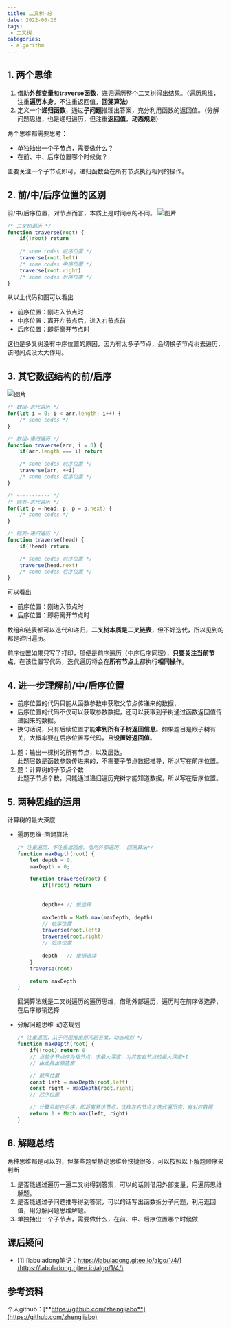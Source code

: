 ```yaml
---
title: 二叉树-总
date: 2022-06-26
tags:
 - 二叉树     
categories: 
 - algorithm
---
```

## 1. 两个思维
1. 借助**外部变量**和**traverse函数**，递归遍历整个二叉树得出结果。（遍历思维，注重**遍历本身**，不注重返回值，**回溯算法**）
2. 定义一个**递归函数**，通过**子问题**推理出答案，充分利用函数的返回值。（分解问题思维，也是递归遍历，但注重**返回值**，**动态规划**）

两个思维都需要思考：
- 单独抽出一个子节点，需要做什么？
- 在前、中、后序位置哪个时候做？

主要关注一个子节点即可，递归函数会在所有节点执行相同的操作。

## 2. 前/中/后序位置的区别
前/中/后序位置，对节点而言，本质上是时间点的不同。
![图片](./220626/2.png '二叉树')   
```javascript
/* 二叉树遍历 */
function traverse(root) {
    if(!root) return
    
    /* some codes 前序位置 */
    traverse(root.left)
    /* some codes 中序位置 */
    traverse(root.right)
    /* some codes 后序位置 */
}
```
从以上代码和图可以看出
- 前序位置：刚进入节点时
- 中序位置：离开左节点后，进入右节点前
- 后序位置：即将离开节点时

这也是多叉树没有中序位置的原因，因为有太多子节点，会切换子节点树去遍历，该时间点没太大作用。


## 3. 其它数据结构的前/后序

![图片](./220626/1.png '数组')   
```javascript
/* 数组-迭代遍历 */
for(let i = 0; i < arr.length; i++) {
    /* some codes */
}

/* 数组-递归遍历 */
function traverse(arr, i = 0) {
    if(arr.length === i) return

    /* some codes 前序位置 */
    traverse(arr, ++i)
    /* some codes 后序位置 */
}

/* ----------- */
/* 链表-迭代遍历 */
for(let p = head; p; p = p.next) {
    /* some codes */
}

/* 链表-递归遍历 */
function traverse(head) {
    if(!head) return

    /* some codes 前序位置 */
    traverse(head.next)
    /* some codes 后序位置 */
}

```
可以看出    
- 前序位置：刚进入节点时
- 后序位置：即将离开节点时

数组和链表都可以迭代和递归，**二叉树本质是二叉链表**，但不好迭代，所以见到的都是递归遍历。    

前序位置如果只写了打印，那便是前序遍历（中序后序同理），**只要关注当前节点**，在该位置写代码，迭代遍历将会在**所有节点**上都执行**相同操作**。


## 4. 进一步理解前/中/后序位置
- 前序位置的代码只能从函数参数中获取父节点传递来的数据，
- 后序位置的代码不仅可以获取参数数据，还可以获取到子树通过函数返回值传递回来的数据。
- 换句话说，只有后续位置才能**拿到所有子树返回信息**。如果题目是跟子树有关，大概率要在后序位置写代码，且**设置好返回值**。

1. 题：输出一棵树的所有节点，以及层数。    
   此题层数是函数参数传进来的，不需要子节点数据推导，所以写在前序位置。
2. 题：计算树的子节点个数    
   此题子节点个数，只能通过递归遍历完树才能知道数据，所以写在后序位置。




## 5. 两种思维的运用
计算树的最大深度
- 遍历思维-回溯算法
    ```javascript
    /* 注重遍历，不注重返回值。借用外部遍历， 回溯算法*/
    function maxDepth(root) {
        let depth = 0,
        maxDepth = 0;

        function traverse(root) {
            if(!root) return
            
           
            depth++ // 做选择
            
            maxDepth = Math.max(maxDepth, depth)
            // 前序位置
            traverse(root.left)
            traverse(root.right)
            // 后序位置
            
            depth-- // 撤销选择
        }
        traverse(root)

        return maxDepth
    }
    ```
    回溯算法就是二叉树遍历的遍历思维，借助外部遍历，遍历时在前序做选择，在后序撤销选择    


- 分解问题思维-动态规划
    ```javascript
    /* 注重返回，从子问题推出原问题答案，动态规划 */
    function maxDepth(root) {
        if(!root) return 0
        // 当前子节点作为根节点，求最大深度，为其左右节点的最大深度+1
        // 由此推出原答案

        // 前序位置
        const left = maxDepth(root.left)
        const right = maxDepth(root.right)
        // 后序位置

        // 计算只能在后序，即将离开该节点，这样左右节点才迭代遍历完，有对应数据
        return 1 + Math.max(left, right)
    }

    ```

## 6. 解题总结
两种思维都是可以的，但某些题型特定思维会快捷很多，可以按照以下解题顺序来判断   
1. 是否能通过遍历一遍二叉树得到答案，可以的话则借用外部变量，用遍历思维解题。
2. 是否能通过子问题推导得到答案，可以的话写出函数拆分子问题，利用返回值，用分解问题思维解题。
3. 单独抽出一个子节点，需要做什么，在前、中、后序位置哪个时候做


## 课后疑问
- <span id="1"></span>[1] [labuladong笔记：https://labuladong.gitee.io/algo/1/4/](https://labuladong.gitee.io/algo/1/4/)


## 参考资料


个人github：[**https://github.com/zhengjiabo**](https://github.com/zhengjiabo) 